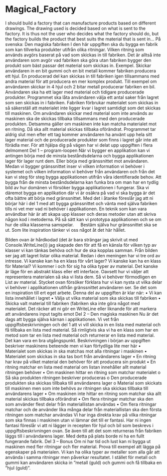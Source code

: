 # Magical_Factory
I should build a factory that can manufacture products based on different drawings. The drawing used is decided based on what is sent to the factory. It is thus not the user who decides what the factory should do, but the factory builds the product that best suits the material that is sent in...
På svenska:
Den magiska fabriken
I den här uppgiften ska du bygga en fabrik som kan tillverka produkter utifrån olika ritningar. Vilken ritning som används avgörs baserat på vad som skickas in till fabriken. Det är alltså inte användaren som avgör vad fabriken ska göra utan fabriken bygger den produkt som bäst passar det material som skickas in.
Exempel. Skickar användaren in en bit gummi och en bit metall kommer fabriken producera ett hjul.
En producerad del kan skickas in till fabriken igen tillsammans med andra material för att producera en mer komplex produkt. Till exempel om användaren skickar in 4 hjul och 2 bitar metall producerar fabriken en bil.
Användaren ska ha ett lager med material och tidigare producerade produkter. Programmet ska låta användaren välja ett antal saker från lagret som sen skickas in i fabriken. Fabriken förbrukar materialet som skickas in så säkerställ att materialet inte ligger kvar i lagret samtidigt som det skickas till maskinen.
Om användaren skickar med material som inte används av maskinen ska de skickas tillbaka tillsammans med den producerade produkten. Detsamma gäller om maskinen inte kan matcha materialet mot en ritning. Då ska allt material skickas tillbaka oförändrat.
Programmet tar aldrig slut men efter ett tag kommer användaren ha använt upp hela sitt lager material och de producerade produkter som finns i lagret går inte att förädla mer.
För att hjälpa dig på vägen har vi delat upp uppgiften i flera delmoment
Del 1 – program-loopen
När vi bygger en applikation kan vi antingen börja med de minsta beståndsdelarna och bygga applikationen lager för lager runt dem. Eller börja med gränssnittet mot användaren. Medan vi bygger gränssnittet inser vi vilken information vi behöver i systemet och vilken information vi behöver från användaren och från det kan vi steg för steg bygga applikationen utifrån våra identifierade behov.
Att bygga från de minsta beståndsdelarna kan funka bra om man har en tydlig bild av hur domänen vi försöker bygga applikationen i fungerar. Ska vi däremot bygga en applikation där vi är osäkra på vad vi ska bygga är det ofta bättre att börja med gränssnittet.
Med det i åtanke föreslår jag att ni börjar här i del 1 med att bygga gränssnittet och vänta med själva fabriken tills ni vet mer vad ni behöver i applikationen. En teknik som kan vara användbar här är att skapa upp klasser och deras metoder utan att skriva någon kod i metoderna. På så sätt kan vi prototypa applikationen och se om hur de olika klasserna samspelar.
 
Bestäm själva hur gränssnittet ska se ut. Som lite inspiration tänker vi oss något åt det här hållet.
 
Bilden ovan är hårdkodad (det är bara strängar jag skrivit ut med Console.WriteLine()) jag skapade den för att få en känsla för vilken typ av klasser vi kan tänkas behöva och hur de ska kopplas samman.
Från bilden ser jag att lagret listar olika material. Redan i den meningen har vi tre ord av intresse. Vi kanske kan ha en klass för vårt lager? Vi kanske kan ha en klass för Material? Vi kommer i och för sig ha olika typer av material. Det kanske är läge för en abstrakt klass eller ett interface. Oavsett hur vi väljer att representera materialen så ska vi lista dem. Så vi behöver förmodligen en List av material.
Stycket ovan försöker förklara hur vi kan nysta ut vilka delar vi behöver i applikationen utifrån gränssnittet användaren ser. Se det som en inspiration till ert eget arbete.
Denna del av uppgiften är klar när:
•	Vi kan lista innehållet i lagret
•	Välja ut vilka material som ska skickas till fabriken
•	Skicka valt material till fabriken (fabriken ska inte göra något med materialet. Det räcker att ni gör en WriteLine eller liknande för att markera att användarens input tagits emot
Del 2 – Den magiska maskinen
Nu är det dags att bygga själva kärnan i applikationen. Vi vet från uppgiftsbeskrivningen och del 1 att vi vill skicka in en lista med material och få tillbaka en lista med material. Så rimligtvis ska vi ha en klass som har en metod som tar en lista med material och returnerar en lista med material. Det kan vara en bra utgångspunkt.
Beskrivningen i början av uppgiften beskriver maskinens beteende men vi kan förtydliga lite mer här
•	Materialet som skickas in ska matchas mot alla ritningar i maskinen
•	Materialet som skickas in ska tas bort från användarens lager
•	En ritning har krav på vilket material den behöver för att producera sin produkt
•	En ritning matchar en lista med material om listan innehåller allt material ritningen behöver
•	Om maskinen hittar en ritning som matchar materialet
o	Så ska produkten ritningen beskriver produceras
o	Den producerade produkten ska skickas tillbaka till användarens lager
o	Material som skickats till maskinen men som inte behövs av ritningen ska skickas tillbaka till användarens lager
•	Om maskinen inte hittar en ritning som matchar ska allt material skickas tillbaka oförändrat
•	Om flera ritningar matchar ska den som använder flest delar från materiallistan användas
•	Om flera ritningar matchar och de använder lika många delar från materiallistan ska den första ritningen som matchar användas
Vi har inga direkta krav på vilka ritningar som ska finnas i maskinen utan vi lämnar det till er fantasi. Har ni ingen fantasi föreslår vi att ni lägger in recepten för hjul och bil som beskrevs i uppgiftsbeskrivningen ovan.
Se även till att det som returneras från fabriken läggs till i användarens lager. Med detta på plats borde ni ha en fullt fungerande fabrik.
Del 3 – Bonus
Om ni har tid och lust kan ni bygga ut maskinen med fler ritningar och fler material.
Prova till exempel att lägga på egenskaper på materialen. Vi kan ha olika typer av metaller som alla går att använda i samma ritningar men påverkar resultatet. I stället för metall och gummi kan användaren skicka in ”metall (guld) och gummi och få tillbaka en ”hjul (guld)”.
